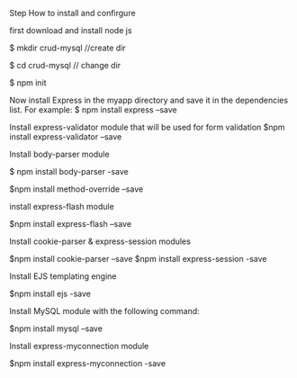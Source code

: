 
Step How to install and confirgure 

first download and  install node js 

$ mkdir crud-mysql   //create dir 

$ cd crud-mysql    //   change dir


$ npm init

Now install Express in the myapp directory and save it in the dependencies list. For example:
$ npm install express –save


Install express-validator module that will be used for form validation
$npm install express-validator –save



Install body-parser module

$ npm install body-parser -save


$npm install method-override –save

install express-flash module

$npm install express-flash –save

Install cookie-parser & express-session modules

$npm install cookie-parser –save
$npm install express-session -save


Install EJS templating engine

$npm install ejs -save

Install MySQL module with the following command:

$npm install mysql –save

Install express-myconnection module


$npm install express-myconnection -save
